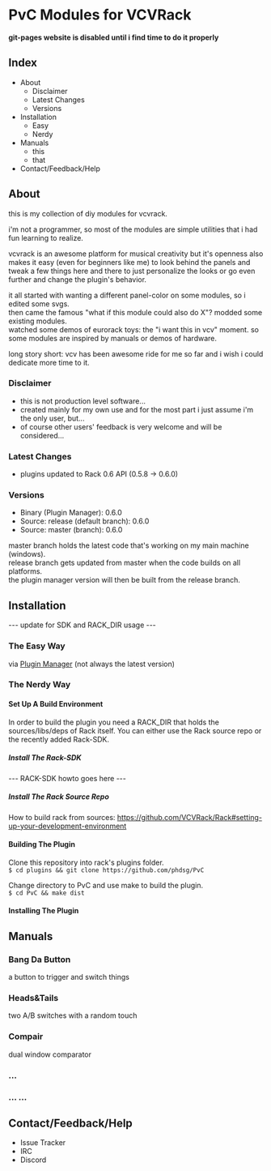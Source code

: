 # PvC Modules for VCVRack

__git-pages website is disabled until i find time to do it properly__

## Index
- About
  - Disclaimer
  - Latest Changes
  - Versions
- Installation
  - Easy
  - Nerdy
- Manuals
  - this
  - that
- Contact/Feedback/Help

## About
this is my collection of diy modules for vcvrack.

i'm not a programmer, so most of the modules are simple utilities that i had fun learning to realize.

vcvrack is an awesome platform for musical creativity but it's openness also makes it easy (even for beginners like me) to look behind the panels and tweak a few things here and there to just personalize the looks or go even further and change the plugin's behavior.

it all started with wanting a different panel-color on some modules, so i edited some svgs.  
then came the famous "what if this module could also do X"? modded some existing modules.  
watched some demos of eurorack toys: the "i want this in vcv" moment. so some modules are inspired by manuals or demos of hardware.

long story short: vcv has been awesome ride for me so far and i wish i could dedicate more time to it.


### Disclaimer
- this is not production level software...
- created mainly for my own use and for the most part i just assume i'm the only user, but...
- of course other users' feedback is very welcome and will be considered...
 
### Latest Changes
- plugins updated to Rack 0.6 API (0.5.8 -> 0.6.0)

### Versions
- Binary (Plugin Manager): 0.6.0
- Source: release (default branch): 0.6.0
- Source: master (branch): 0.6.0

master branch holds the latest code that's working on my main machine (windows).  
release branch gets updated from master when the code builds on all platforms.  
the plugin manager version will then be built from the release branch.

## Installation

--- update for SDK and RACK_DIR usage ---

### The Easy Way

  via [Plugin Manager](https://vcvrack.com/plugins.html#pvc) (not always the latest version)

### The Nerdy Way

#### Set Up A Build Environment

  In order to build the plugin you need a RACK_DIR that holds the sources/libs/deps of Rack itself.
  You can either use the Rack source repo or the recently added Rack-SDK.

##### Install The Rack-SDK

  --- RACK-SDK howto goes here ---

##### Install The Rack Source Repo

  How to build rack from sources: https://github.com/VCVRack/Rack#setting-up-your-development-environment  
  
  
#### Building The Plugin
  
  Clone this repository into rack's plugins folder.  
    `$ cd plugins && git clone https://github.com/phdsg/PvC`  
    
  Change directory to PvC and use make to build the plugin.  
    `$ cd PvC && make dist` 


#### Installing The Plugin

## Manuals

### Bang Da Button
  a button to trigger and switch things
### Heads&Tails
  two A/B switches with a random touch
### Compair
  dual window comparator
### ...

### ... ...

## Contact/Feedback/Help
- Issue Tracker
- IRC
- Discord
